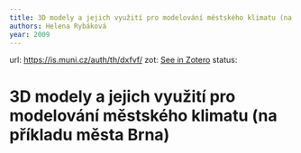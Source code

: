 ```yaml
---
title: 3D modely a jejich využití pro modelování městského klimatu (na příkladu města Brna)
authors: Helena Rybáková
year: 2009
---
```

url:  https://is.muni.cz/auth/th/dxfvf/
zot: [See in Zotero](zotero://select/items/@rybakova3DModelyJejich2010)
status:
# 3D modely a jejich využití pro modelování městského klimatu (na příkladu města Brna)




